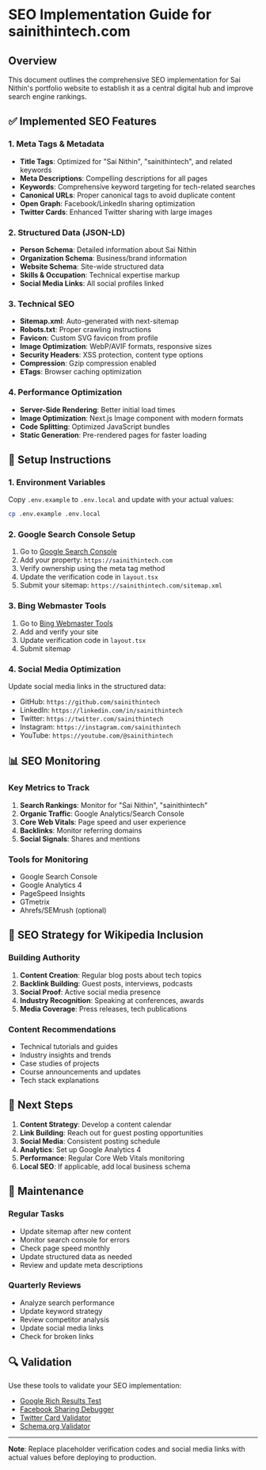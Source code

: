 # SEO Implementation Guide for sainithintech.com

## Overview
This document outlines the comprehensive SEO implementation for Sai Nithin's portfolio website to establish it as a central digital hub and improve search engine rankings.

## ✅ Implemented SEO Features

### 1. Meta Tags & Metadata
- **Title Tags**: Optimized for "Sai Nithin", "sainithintech", and related keywords
- **Meta Descriptions**: Compelling descriptions for all pages
- **Keywords**: Comprehensive keyword targeting for tech-related searches
- **Canonical URLs**: Proper canonical tags to avoid duplicate content
- **Open Graph**: Facebook/LinkedIn sharing optimization
- **Twitter Cards**: Enhanced Twitter sharing with large images

### 2. Structured Data (JSON-LD)
- **Person Schema**: Detailed information about Sai Nithin
- **Organization Schema**: Business/brand information
- **Website Schema**: Site-wide structured data
- **Skills & Occupation**: Technical expertise markup
- **Social Media Links**: All social profiles linked

### 3. Technical SEO
- **Sitemap.xml**: Auto-generated with next-sitemap
- **Robots.txt**: Proper crawling instructions
- **Favicon**: Custom SVG favicon from profile
- **Image Optimization**: WebP/AVIF formats, responsive sizes
- **Security Headers**: XSS protection, content type options
- **Compression**: Gzip compression enabled
- **ETags**: Browser caching optimization

### 4. Performance Optimization
- **Server-Side Rendering**: Better initial load times
- **Image Optimization**: Next.js Image component with modern formats
- **Code Splitting**: Optimized JavaScript bundles
- **Static Generation**: Pre-rendered pages for faster loading

## 🔧 Setup Instructions

### 1. Environment Variables
Copy `.env.example` to `.env.local` and update with your actual values:
```bash
cp .env.example .env.local
```

### 2. Google Search Console Setup
1. Go to [Google Search Console](https://search.google.com/search-console)
2. Add your property: `https://sainithintech.com`
3. Verify ownership using the meta tag method
4. Update the verification code in `layout.tsx`
5. Submit your sitemap: `https://sainithintech.com/sitemap.xml`

### 3. Bing Webmaster Tools
1. Go to [Bing Webmaster Tools](https://www.bing.com/webmasters)
2. Add and verify your site
3. Update verification code in `layout.tsx`
4. Submit sitemap

### 4. Social Media Optimization
Update social media links in the structured data:
- GitHub: `https://github.com/sainithintech`
- LinkedIn: `https://linkedin.com/in/sainithintech`
- Twitter: `https://twitter.com/sainithintech`
- Instagram: `https://instagram.com/sainithintech`
- YouTube: `https://youtube.com/@sainithintech`

## 📊 SEO Monitoring

### Key Metrics to Track
1. **Search Rankings**: Monitor for "Sai Nithin", "sainithintech"
2. **Organic Traffic**: Google Analytics/Search Console
3. **Core Web Vitals**: Page speed and user experience
4. **Backlinks**: Monitor referring domains
5. **Social Signals**: Shares and mentions

### Tools for Monitoring
- Google Search Console
- Google Analytics 4
- PageSpeed Insights
- GTmetrix
- Ahrefs/SEMrush (optional)

## 🎯 SEO Strategy for Wikipedia Inclusion

### Building Authority
1. **Content Creation**: Regular blog posts about tech topics
2. **Backlink Building**: Guest posts, interviews, podcasts
3. **Social Proof**: Active social media presence
4. **Industry Recognition**: Speaking at conferences, awards
5. **Media Coverage**: Press releases, tech publications

### Content Recommendations
- Technical tutorials and guides
- Industry insights and trends
- Case studies of projects
- Course announcements and updates
- Tech stack explanations

## 🚀 Next Steps

1. **Content Strategy**: Develop a content calendar
2. **Link Building**: Reach out for guest posting opportunities
3. **Social Media**: Consistent posting schedule
4. **Analytics**: Set up Google Analytics 4
5. **Performance**: Regular Core Web Vitals monitoring
6. **Local SEO**: If applicable, add local business schema

## 📝 Maintenance

### Regular Tasks
- Update sitemap after new content
- Monitor search console for errors
- Check page speed monthly
- Update structured data as needed
- Review and update meta descriptions

### Quarterly Reviews
- Analyze search performance
- Update keyword strategy
- Review competitor analysis
- Update social media links
- Check for broken links

## 🔍 Validation

Use these tools to validate your SEO implementation:
- [Google Rich Results Test](https://search.google.com/test/rich-results)
- [Facebook Sharing Debugger](https://developers.facebook.com/tools/debug/)
- [Twitter Card Validator](https://cards-dev.twitter.com/validator)
- [Schema.org Validator](https://validator.schema.org/)

---

**Note**: Replace placeholder verification codes and social media links with actual values before deploying to production.
